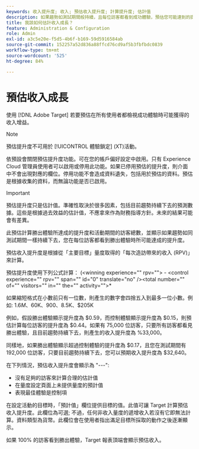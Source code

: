 ```yaml
---
keywords: 收入提升度; 收入; 預估收入提升度; 計算提升度; 估計值
description: 如果趨勢如測試期間般持續，且每位訪客都看到成功體驗，預估您可能達到的提升度。
title: 我該如何估計收入成長？
feature: Administration & Configuration
role: Admin
exl-id: a3c5e20e-f5d5-4b6f-b169-59d5916584ab
source-git-commit: 152257a52d836a88ffcd76cd9af5b3fbfbdc0839
workflow-type: tm+mt
source-wordcount: '525'
ht-degree: 84%

---
```


# 預估收入成長

使用 [!DNL Adobe Target] 若要預估在所有使用者都檢視成功體驗時可能獲得的收入增益。

>[!NOTE]
>
>預估提升度不可用於 [!UICONTROL 體驗鎖定] (XT)活動。

依預設會關閉預估提升度功能。可在您的帳戶偏好設定中啟用。只有 Experience Cloud 管理員使用者可以啟用或停用此功能。如果已停用預估的提升度，則介面中不會出現對應的欄位。停用功能不會造成資料遺失，包括用於預估的資料。預估是根據收集的資料，而無論功能是否已啟用。

>[!IMPORTANT]
>
>預估提升度只是估計值。準確性取決於很多因素，包括目前趨勢持續下去的預測數據。這些是根據過去效益的估計值，不應拿來作為財務指導方針。未來的結果可能會有差異。

此預估計算勝出體驗所達成的提升度和活動期間的訪客總數，並顯示如果趨勢如同測試期間一樣持續下去，您在每位訪客都看到勝出體驗時所可能達成的提升度。

預估收入提升度是根據從「主要目標」量度取得的「每次造訪帶來的收入 (RPV)」來計算。

預估提升度使用下列公式計算： (&lt;winning experience=&quot;&quot; rpv=&quot;&quot;> - &lt;control experience=&quot;&quot; rpv=&quot;&quot; span=&quot;&quot; id=&quot;0&quot; translate=&quot;no&quot; />&lt;total number=&quot;&quot; of=&quot;&quot; visitors=&quot;&quot; in=&quot;&quot; the=&quot;&quot; activity=&quot;&quot;>&#42;

如果縮短格式在小數前只有一位數，則產生的數字會四捨五入到最多一位小數。例如: $1.6M、$60K、$900、$8.5K、$205K

例如，假設勝出體驗顯示提升度為 $0.59，而控制體驗顯示提升度為 $0.15，則預估計算每位訪客的提升度為 $0.44。如果有 75,000 位訪客，只要所有訪客都看見勝出體驗，且目前趨勢持續下去，則產生的收入提升度為 %33,000。

同樣地，如果勝出體驗顯示超過控制體驗的提升度為 $0.17，且您在測試期間有 192,000 位訪客，只要目前趨勢持續下去，您可以預期收入提升度為 $32,640。

在下列情況，預估收入提升度會顯示為 &quot;---&quot;:

* 沒有足夠的訪客來計算合理的估計值
* 在量度設定頁面上未提供量度的預計值
* 表現最佳體驗是控制項

在設定活動的目標時，「預計值」欄位提供目標的值。此值可讓 Target 計算預估收入提升度。此欄位為可選; 不過，任何非收入量度的遞增收入若沒有它即無法計算。資料類型為貨幣。此欄位會在使用者指出滿足目標所採取的動作之後逐漸顯示。

如果 100% 的訪客看到勝出體驗，Target 報表頂端會顯示預估收入。
